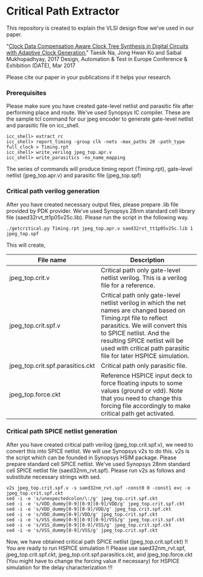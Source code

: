 # Critical Path Extractor

This repository is created to explain the VLSI design flow we've used in our paper.

"[Clock Data Compensation Aware Clock Tree Synthesis in Digital Circuits with Adaptive Clock Generation](http://ieeexplore.ieee.org/document/7927229/),"
Taesik Na, Jong Hwan Ko and Saibal Mukhopadhyay,
2017 Design, Automation & Test in Europe Conference & Exhibition (DATE), Mar 2017

Please cite our paper in your publications if it helps your research.


### Prerequisites

Please make sure you have created gate-level netlist and parasitic file after performing place and route.
We've used Synopsys IC compiler.
These are the sample tcl command for our jpeg encoder to generate gate-level netlist and parasitic file on icc_shell.

```
icc_shell> extract_rc
icc_shell> report_timing -group clk -nets -max_paths 20 -path_type full_clock > Timing.rpt
icc_shell> write_verilog jpeg_top.apr.v
icc_shell> write_parasitics -no_name_mapping
```

The series of commands will produce timing report (Timing.rpt),
gate-level netlist (jpeg_top.apr.v) and parasitic file (jpeg_top.spf)

### Critical path verilog generation

After you have created necessary output files, please prepare .lib file provided by PDK provider.
We've used Synopsys 28nm standard cell library file (saed32rvt_tt1p05v25c.lib).
Please run the script in the following way.

```
./getcritical.py Timing.rpt jpeg_top.apr.v saed32rvt_tt1p05v25c.lib 1 jpeg_top.spf
```

This will create,

| File name | Description |
| --------- | ----------- |
| jpeg_top.crit.v | Critical path only gate-level netlist verilog. This is a verilog file for a reference. |
| jpeg_top.crit.spf.v | Critical path only gate-level netlist verilog in which the net names are changed based on Timing.rpt file to reflect parasitics. We will convert this to SPICE netlist. And the resulting SPICE netlist will be used with critical path parasitic file for later HSPICE simulation. |
| jpeg_top.crit.spf.parasitics.ckt | Critical path only parasitic file. |
| jpeg_top.force.ckt | Reference HSPICE input deck to force floating inputs to some values (ground or vdd). Note that you need to change this forcing file accordingly to make critical path get activated. |

### Critical path SPICE netlist generation

After you have created critical path verilog (jpeg_top.crit.spf.v), we need to convert this into SPICE netlist.
We will use Synopsys v2s to do this.
v2s is the script which can be founded in Synopsys HSIM package.
Please prepare standard cell SPICE netlist.
We've used Synopsys 28nm standard cell SPICE netlist file (saed32nm_rvt.spf).
Please run v2s as follows and substitute necessary strings with sed.

```
v2s jpeg_top.crit.spf.v -s saed32nm_rvt.spf -const0 0 -const1 evc -o jpeg_top.crit.spf.ckt
sed -i -e 's/unexpectedcolon/\:/g' jpeg_top.crit.spf.ckt
sed -i -e 's/VDD_dummy[0-9][0-9][0-9]/VDD/g' jpeg_top.crit.spf.ckt
sed -i -e 's/VDD_dummy[0-9][0-9]/VDD/g' jpeg_top.crit.spf.ckt
sed -i -e 's/VDD_dummy[0-9]/VDD/g' jpeg_top.crit.spf.ckt
sed -i -e 's/VSS_dummy[0-9][0-9][0-9]/VSS/g' jpeg_top.crit.spf.ckt
sed -i -e 's/VSS_dummy[0-9][0-9]/VSS/g' jpeg_top.crit.spf.ckt
sed -i -e 's/VSS_dummy[0-9]/VSS/g' jpeg_top.crit.spf.ckt
```

Now, we have obtained critical path SPICE netlist (jpeg_top.crit.spf.ckt) !!
You are ready to run HSPICE simulation !!
Please use saed32nm_rvt.spf, jpeg_top.crit.spf.ckt, jpeg_top.crit.spf.parasitics.ckt, and jpeg_top.force.ckt (You might have to change the forcing value if necessary) for HSPICE simulation for the delay characterization !!!

